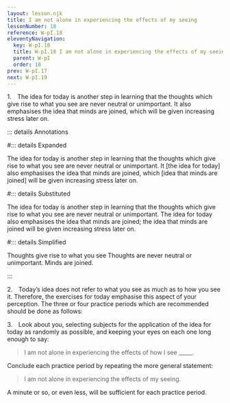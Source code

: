 ```yaml
---
layout: lesson.njk
title: I am not alone in experiencing the effects of my seeing
lessonNumber: 18
reference: W-pI.18
eleventyNavigation:
  key: W-pI.18
  title: W-pI.18 I am not alone in experiencing the effects of my seeing
  parent: W-pI
  order: 18
prev: W-pI.17
next: W-pI.19
---
```


1. The idea for today is another step in learning that the thoughts which give rise to what you see are never neutral or unimportant. 
It also emphasises the idea that minds are joined, which will be given increasing stress later on.

::: details Annotations

#::: details Expanded

The idea for today is another step in learning that the thoughts which give rise to what you see are never neutral or unimportant. 
It [the idea for today] also emphasises the idea that minds are joined, which [idea that minds are joined] will be given increasing stress later on.

#::: details Substituted

The idea for today is another step in learning that the thoughts which give rise to what you see are never neutral or unimportant. 
The idea for today also emphasises the idea that minds are joined; the idea that minds are joined will be given increasing stress later on.

#::: details Simplified

Thoughts give rise to what you see
Thoughts are never neutral or unimportant.
Minds are joined.

:::


2. Today’s idea does not refer to what you see as much as to how you see it. 
Therefore, the exercises for today emphasise this aspect of your perception. 
The three or four practice periods which are recommended should be done as follows:

3. Look about you, selecting subjects for the application of the idea for today as randomly as possible, and keeping your eyes on each one long enough to say:

>I am not alone in experiencing the effects of how I see _____.

Conclude each practice period by repeating the more general statement:

>I am not alone in experiencing the effects of my seeing.

A minute or so, or even less, will be sufficient for each practice period.